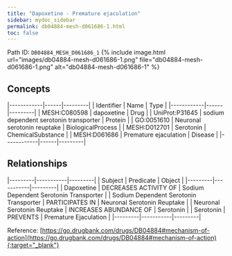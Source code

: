 ```yaml
---
title: "Dapoxetine - Premature ejaculation"
sidebar: mydoc_sidebar
permalink: db04884-mesh-d061686-1.html
toc: false 
---
```



Path ID: `DB04884_MESH_D061686_1`
{% include image.html url="images/db04884-mesh-d061686-1.png" file="db04884-mesh-d061686-1.png" alt="db04884-mesh-d061686-1" %}

## Concepts

|------------|------|---------|
| Identifier | Name | Type    |
|------------|------|---------|
| MESH:C080598 | dapoxetine | Drug |
| UniProt:P31645 | sodium dependent serotonin transporter | Protein |
| GO:0051610 | Neuronal serotonin reuptake | BiologicalProcess |
| MESH:D012701 | Serotonin | ChemicalSubstance |
| MESH:D061686 | Premature ejaculation | Disease |
|------------|------|---------|

## Relationships

|---------|-----------|---------|
| Subject | Predicate | Object  |
|---------|-----------|---------|
| Dapoxetine | DECREASES ACTIVITY OF | Sodium Dependent Serotonin Transporter |
| Sodium Dependent Serotonin Transporter | PARTICIPATES IN | Neuronal Serotonin Reuptake |
| Neuronal Serotonin Reuptake | INCREASES ABUNDANCE OF | Serotonin |
| Serotonin | PREVENTS | Premature Ejaculation |
|---------|-----------|---------|

Reference: [https://go.drugbank.com/drugs/DB04884#mechanism-of-action](https://go.drugbank.com/drugs/DB04884#mechanism-of-action){:target="_blank"}